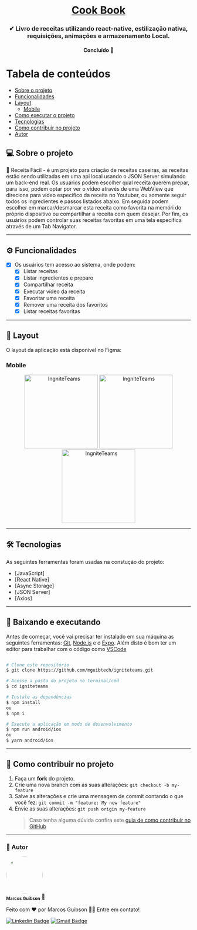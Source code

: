 <h1 align="center">
     <a href="#" alt="Livro de receitas"> Cook Book </a>
</h1>

<h3 align="center">
    ✔ Livro de receitas utilizando react-native, estilização nativa, requisições, animações e armazenamento Local.
</h3>

<h4 align="center">
	Concluído 🚀 
</h4>

# Tabela de conteúdos

<!--ts-->

- [Sobre o projeto](#-sobre-o-projeto)
- [Funcionalidades](#-funcionalidades)
- [Layout](#-layout)
  - [Mobile](#mobile)
- [Como executar o projeto](#-baixando-e-executando)
- [Tecnologias](#-tecnologias)
- [Como contribuir no projeto](#-como-contribuir-no-projeto)
- [Autor](#-autor)
<!--te-->

## 💻 Sobre o projeto

📩 Receita Fácil - é um projeto para criação de receitas caseiras, as receitas estão sendo utilizadas em uma api local usando o JSON Server simulando um back-end real.
Os usuários podem escolher qual receita querem prepar, para isso, podem optar por ver o vídeo através de uma WebView que direciona para vídeo específico da receita 
no Youtuber, ou somente seguir todos os ingredientes e passos listados abaixo. Em seguida podem escolher em marcar/desmarcar esta receita como favorita na memóri
 do próprio dispositivo ou compartilhar a receita com quem desejar. Por fim, os usuários podem controlar suas receitas favoritas em uma tela específica através de um Tab Navigator.

---

## ⚙️ Funcionalidades

- [x] Os usuários tem acesso ao sistema, onde podem:
  - [x] Listar receitas
  - [x] Listar ingredientes e preparo
  - [x] Compartilhar receita
  - [x] Executar vídeo da receita
  - [x] Favoritar uma receita
  - [x] Remover uma receita dos favoritos
  - [x] Listar receitas favoritas
---

## 🎨 Layout

O layout da aplicação está disponível no Figma:

### Mobile
<p align="center">
  <img alt="IngniteTeams" title="#IngniteTeams" src="src/assets/Nova turma.png" width="200px">
 <img alt="IngniteTeams" title="#IngniteTeams" src="src/assets/Times.png" width="200px">
 <img alt="IngniteTeams" title="#IngniteTeams" src="src/assets/Times.png" width="200px">
</p>

---

## 🛠 Tecnologias

As seguintes ferramentas foram usadas na constução do projeto:

- [JavaScript]
- [React Native]
- [Async Storage]
- [JSON Server]
- [Axios]

---

## 🧭 Baixando e executando

Antes de começar, você vai precisar ter instalado em sua máquina as seguintes ferramentas:
[Git](https://git-scm.com), [Node.js](https://nodejs.org/en/) e o [Expo](https://expo.dev/).
Além disto é bom ter um editor para trabalhar com o código como [VSCode](https://code.visualstudio.com/)

```bash

# Clone este repositório
$ git clone https://github.com/mguibtech/igniteteams.git

# Acesse a pasta do projeto no terminal/cmd
$ cd igniteteams

# Instale as dependências
$ npm install
ou
$ npm i

# Execute a aplicação em modo de desenvolvimento
$ npm run android/iox
ou
$ yarn android/ios

```

---

## 💪 Como contribuir no projeto

1. Faça um **fork** do projeto.
2. Crie uma nova branch com as suas alterações: `git checkout -b my-feature`
3. Salve as alterações e crie uma mensagem de commit contando o que você fez: `git commit -m "feature: My new feature"`
4. Envie as suas alterações: `git push origin my-feature`
   > Caso tenha alguma dúvida confira este [guia de como contribuir no GitHub](https://medium.com/@lcnogueira/um-guia-para-contribui%C3%A7%C3%A3o-em-projetos-open-source-no-github-46a423e4e9b3)

---

### 🦸 Autor

<a href="https://www.linkedin.com/in/marcos-guibson-santos-da-silva-0b62321a3/">
 <img style="border-radius: 50%;" src="https://github.com/mguibtech.png" width="100px;" alt=""/>
 <br />
 <sub><b>Marcos Guibson</b></sub></a> <a href="https://www.linkedin.com/in/marcos-guibson-santos-da-silva-0b62321a3/" title="mguibtech">🚀</a>

Feito com ❤️ por Marcos Guibson 👋🏽 Entre em contato!

[![Linkedin Badge](https://img.shields.io/badge/-Marcos_Guibson-blue?style=flat-square&logo=Linkedin&logoColor=white&link=https://www.linkedin.com/in/marcos-guibson-santos-da-silva-0b62321a3/)](https://www.linkedin.com/in/marcos-guibson-santos-da-silva-0b62321a3/)
[![Gmail Badge](https://img.shields.io/badge/-mguibtech@gmail.com-c14438?style=flat-square&logo=Gmail&logoColor=white&link=mailto:mguibtech@gmail.com)](mailto:mguibtech@gmail.com)
